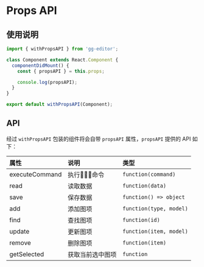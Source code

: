 # Props API

## 使用说明

```jsx
import { withPropsAPI } from 'gg-editor';

class Component extends React.Component {
  componentDidMount() {
    const { propsAPI } = this.props;

    console.log(propsAPI);
  }
}

export default withPropsAPI(Component);
```

## API

经过 `withPropsAPI` 包装的组件将会自带 `propsAPI` 属性，`propsAPI` 提供的 API 如下：

| 属性 | 说明 | 类型 |
| :--- | :--- | :--- |
| executeCommand | 执行命令 | `function(command)` |
| read | 读取数据 | `function(data)` |
| save | 保存数据 | `function() => object` |
| add | 添加图项 | `function(type, model)` |
| find | 查找图项 | `function(id)` |
| update | 更新图项 | `function(item, model)` |
| remove | 删除图项 | `function(item)` |
| getSelected | 获取当前选中图项 | `function` |
